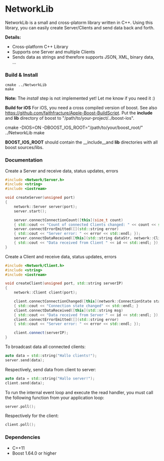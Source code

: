 # NetworkLib
NetworkLib is a small and cross-platorm library written in C++. Using this library, you can easily create Server/Clients and send data back and forth.

**Details:**
* Cross-platform C++ Library
* Supports one Server and multiple Clients
* Sends data as strings and therefore supports JSON, XML, binary data, ...

### Build & Install
```
cmake ../NetworkLib
make
```
**Note:**
The *install* step is not implemented yet! Let me know if you need it :)

**Build for iOS**
For iOS, you need a cross compiled version of boost. See also https://github.com/faithfracture/Apple-Boost-BuildScript.
Put the __include__ and __lib__ directory of boost to "/path/to/your-project/../boost-ios".

cmake -DIOS=ON -DBOOST_IOS_ROOT="/path/to/your/boost_root/" ../NetworkLib
make

__BOOST_IOS_ROOT__ should contain the __include__and __lib__ directories with all boost sources/libs. 

### Documentation
Create a Server and receive data, status updates, errors
```cpp
#include <Network/Server.h>
#include <string>
#include <iostream>

void createServer(unsigned port)
{
    network::Server server(port);
    server.start();

    server.connectConnectionCount([this](size_t count)      
    { std::cout << "Count of connected Clients changed: " << count << std::endl; });
    server.connectErrorEmitted([](std::string error)        
    { std::cout << "Server error: " << error << std::endl; });
    server.connectDataReceived([this](std::string dataStr, network::ClientID id)  
    { std::cout << "Data received from Client " << id << std::endl; });
}
```
Create a Client and receive data, status updates, errors
```cpp
#include <Network/Client.h>
#include <string>
#include <iostream>

void createClient(unsigned port, std::string serverIP)
{
    network::Client client(port);

    client.connectConnectionChanged([this](network::ConnectionState state)
    { std::cout << "Connection state changed" << std::endl; }
    client.connectDataReceived([this](std::string msg)
    { std::cout << "Data received from Server " << id << std::endl; });
    client.connectErrorEmitted([](std::string error)
    { std::cout << "Server error: " << error << std::endl; });

    client.connect(serverIP);
}
```

To broadcast data all connected clients:
```cpp
auto data = std::string("Hallo clients!");
server.send(data);
```
Respectively, send data from client to server:
```cpp
auto data = std::string("Hallo server!");
client.send(data);
```

To run the internal event loop and execute the read handler, you must call the following function from your application loop:
```cpp
server.poll();
```
Respectively for the client:
```cpp
client.poll();
```

### Dependencies
* C++11
* Boost 1.64.0 or higher
